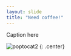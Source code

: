 ```yaml
---
layout: slide
title: "Need coffee!"
---
```


Caption here

![poptocat2](https://octodex.github.com/images/poptocat_v2.png)
{: .center}
